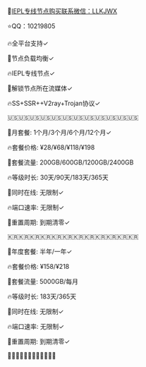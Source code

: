 🌟[IEPL专线节点购买联系微信：LLKJWX](https://eturl.cn/B5CicD) 

⭐️QQ：10219805

🔥全平台支持✓

🌟节点负载均衡✓

🔥IEPL专线节点✓

🌟解锁节点所在流媒体✓

🔥SS+SSR++V2ray+Trojan协议✓

🇺🇸🇺🇸🇺🇸🇺🇸🇺🇸🇺🇸🇺🇸🇺🇸🇺🇸🇺🇸🇺🇸🇺🇸

🌟月套餐:  1个月/3个月/6个月/12个月✓

🔥套餐价格: ¥28/¥68/¥118/¥198

🌟套餐流量: 200GB/600GB/1200GB/2400GB

🔥等级时长: 30天/90天/183天/365天

🌟同时在线: 无限制✓

🔥端口速率: 无限制✓

🌟重置周期: 到期清零✓

🇰🇷🇰🇷🇰🇷🇰🇷🇰🇷🇰🇷🇰🇷🇰🇷🇰🇷🇰🇷🇰🇷🇰🇷

🌟年度套餐: 半年/一年✓

🔥套餐价格: ¥158/¥218

🌟套餐流量: 5000GB/每月

🔥等级时长: 183天/365天

🌟同时在线: 无限制✓

🔥端口速率: 无限制✓

🌟重置周期: 到期清零✓

🌈🌈🌈🌈🌈🌈🌈🌈🌈🌈🌈🌈
